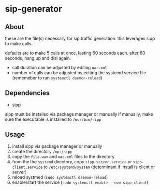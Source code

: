 # sip-generator

## About

these are the file(s) necessary for sip traffic generation. this leverages sipp to make calls.

defaults are to make 5 calls at once, lasting 60 seconds each. after 60 seconds, hang up and dial again.

- call duration can be adjusted by editing `uac.xml`
- number of calls can be adjusted by editing the systemd service file (rememeber to run `systemctl daemon-reload`)

## Dependencies
- sipp

sipp must be installed via package manager or manually
if manually, make sure the executable is installed to `/usr/bin/sipp`

## Usage
1. install sipp via package manager or manually
1. create the directory `/opt/sipp`
1. copy the `file.wav` and `uac.xml` files to the directory
1. from the the `systemd` directory, copy `sipp-server.service` or `sipp-client.service` to `/etc/systemd/system` (determinant if install is client or server)
1. reload systmed (`sudo systemctl daemon-reload`)
1. enable/start the service (`sudo systemctl enable --now sipp-client`)

